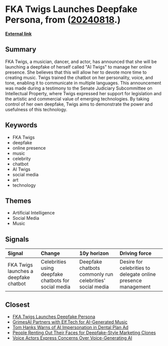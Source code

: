 # __FKA Twigs Launches Deepfake Persona__, from ([20240818](https://kghosh.substack.com/p/20240818).)

__[External link](https://futureparty.com/fka-twigs-deepfake/)__



## Summary

FKA Twigs, a musician, dancer, and actor, has announced that she will be launching a deepfake of herself called "AI Twigs" to manage her online presence. She believes that this will allow her to devote more time to creating music. Twigs trained the chatbot on her personality, voice, and tone, enabling it to communicate in multiple languages. This announcement was made during a testimony to the Senate Judiciary Subcommittee on Intellectual Property, where Twigs expressed her support for legislation and the artistic and commercial value of emerging technologies. By taking control of her own deepfake, Twigs aims to demonstrate the power and usefulness of this technology.

## Keywords

* FKA Twigs
* deepfake
* online presence
* music
* celebrity
* chatbot
* AI Twigs
* social media
* art
* technology

## Themes

* Artificial Intelligence
* Social Media
* Music

## Signals

| Signal                                | Change                                               | 10y horizon                                              | Driving force                                                 |
|:--------------------------------------|:-----------------------------------------------------|:---------------------------------------------------------|:--------------------------------------------------------------|
| FKA Twigs launches a deepfake chatbot | Celebrities using deepfake chatbots for social media | Deepfake chatbots commonly run celebrities' social media | Desire for celebrities to delegate online presence management |

## Closest

* [FKA Twigs Launches Deepfake Persona](95fa249b452e260f26379b6bcd9006cf)
* [GrimesAI Partners with Elf.Tech for AI-Generated Music](60c07fb2fe0247877a8e0c8b64c26a82)
* [Tom Hanks Warns of AI Impersonation in Dental Plan Ad](a6a85ffaf515094e85437d112d6f19b7)
* [People Renting Out Their Faces for Deepfake-Style Marketing Clones](c13461345b4bd62b1133b6eba075e6a2)
* [Voice Actors Express Concerns Over Voice-Generating AI](fdaa6ee397da0b1a689af2883ee8f2af)